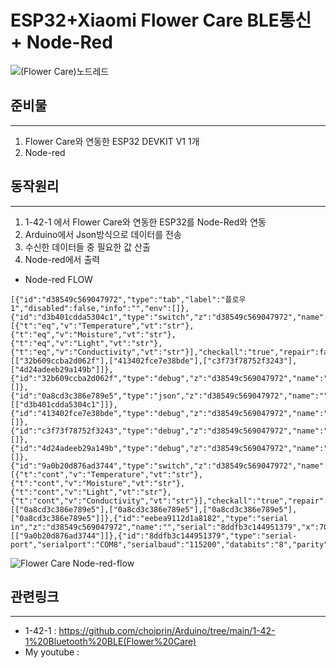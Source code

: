 # ESP32+Xiaomi Flower Care BLE통신 + Node-Red
![(Flower Care)노드레드](https://user-images.githubusercontent.com/98401825/152643790-b19af6ab-32f6-4df0-a44e-1d6d81db4f65.png)

## 준비물
---
1. Flower Care와 연동한 ESP32 DEVKIT V1 1개
2. Node-red

## 동작원리
---
1. 1-42-1 에서 Flower Care와 연동한 ESP32를 Node-Red와 연동 
2. Arduino에서 Json방식으로 데이터를 전송
3. 수신한 데이터들 중 필요한 값 산출
4. Node-red에서 출력 

* Node-red FLOW
```
[{"id":"d38549c569047972","type":"tab","label":"플로우 1","disabled":false,"info":"","env":[]},{"id":"d3b401cdda5304c1","type":"switch","z":"d38549c569047972","name":"","property":"payload.name","propertyType":"msg","rules":[{"t":"eq","v":"Temperature","vt":"str"},{"t":"eq","v":"Moisture","vt":"str"},{"t":"eq","v":"Light","vt":"str"},{"t":"eq","v":"Conductivity","vt":"str"}],"checkall":"true","repair":false,"outputs":4,"x":550,"y":100,"wires":[["32b609ccba2d062f"],["413402fce7e38bde"],["c3f73f78752f3243"],["4d24adeeb29a149b"]]},{"id":"32b609ccba2d062f","type":"debug","z":"d38549c569047972","name":"Temperature","active":true,"tosidebar":true,"console":false,"tostatus":false,"complete":"payload","targetType":"msg","statusVal":"","statusType":"auto","x":730,"y":40,"wires":[]},{"id":"0a8cd3c386e789e5","type":"json","z":"d38549c569047972","name":"","property":"payload","action":"","pretty":false,"x":410,"y":100,"wires":[["d3b401cdda5304c1"]]},{"id":"413402fce7e38bde","type":"debug","z":"d38549c569047972","name":"Moisture","active":true,"tosidebar":true,"console":false,"tostatus":false,"complete":"payload","targetType":"msg","statusVal":"","statusType":"auto","x":720,"y":80,"wires":[]},{"id":"c3f73f78752f3243","type":"debug","z":"d38549c569047972","name":"Light","active":true,"tosidebar":true,"console":false,"tostatus":false,"complete":"payload","targetType":"msg","statusVal":"","statusType":"auto","x":710,"y":120,"wires":[]},{"id":"4d24adeeb29a149b","type":"debug","z":"d38549c569047972","name":"Conductivity","active":true,"tosidebar":true,"console":false,"tostatus":false,"complete":"payload","targetType":"msg","statusVal":"","statusType":"auto","x":730,"y":160,"wires":[]},{"id":"9a0b20d876ad3744","type":"switch","z":"d38549c569047972","name":"","property":"payload","propertyType":"msg","rules":[{"t":"cont","v":"Temperature","vt":"str"},{"t":"cont","v":"Moisture","vt":"str"},{"t":"cont","v":"Light","vt":"str"},{"t":"cont","v":"Conductivity","vt":"str"}],"checkall":"true","repair":false,"outputs":4,"x":210,"y":100,"wires":[["0a8cd3c386e789e5"],["0a8cd3c386e789e5"],["0a8cd3c386e789e5"],["0a8cd3c386e789e5"]]},{"id":"eebea9112d1a8182","type":"serial in","z":"d38549c569047972","name":"","serial":"8ddfb3c144951379","x":70,"y":100,"wires":[["9a0b20d876ad3744"]]},{"id":"8ddfb3c144951379","type":"serial-port","serialport":"COM8","serialbaud":"115200","databits":"8","parity":"none","stopbits":"1","waitfor":"","dtr":"none","rts":"none","cts":"none","dsr":"none","newline":"\\n","bin":"false","out":"char","addchar":"","responsetimeout":"10000"}]
```
![Flower Care Node-red-flow](https://user-images.githubusercontent.com/98401825/152645423-a303a225-74d7-4d51-8a90-1d98edd56c78.png)

## 관련링크
---
* 1-42-1 : https://github.com/choiprin/Arduino/tree/main/1-42-1%20Bluetooth%20BLE(Flower%20Care)
* My youtube : 

